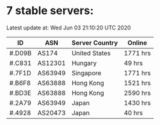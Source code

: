 # 7 stable servers:

Latest update at: Wed Jun 03 21:10:20 UTC 2020

| ID | ASN | Server Country | Online |
| -- | --- | -------------- | ------ |
| #.D09B | AS174 | United States | 1771 hrs |
| #.C831 | AS12301 | Hungary | 49 hrs |
| #.7F1D | AS63949 | Singapore | 1771 hrs |
| #.B6F8 | AS63888 | Hong Kong | 1521 hrs |
| #.BD3E | AS63888 | Hong Kong | 2590 hrs |
| #.2A79 | AS63949 | Japan | 1430 hrs |
| #.4928 | AS20473 | Japan | 40 hrs |

